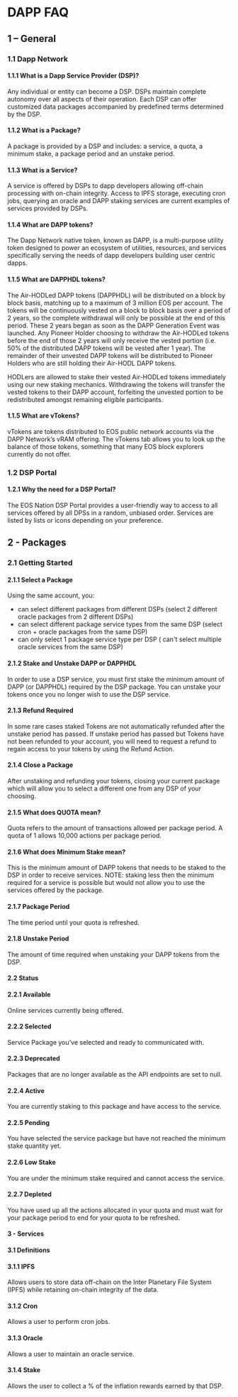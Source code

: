 # DAPP FAQ

## 1 – General

### 1.1 Dapp Network

#### 1.1.1 What is a Dapp Service Provider (DSP)?

Any individual or entity can become a DSP. DSPs maintain complete autonomy over all aspects of their operation. Each DSP can offer customized data packages accompanied by predefined terms determined by the DSP.


#### 1.1.2 What is a Package?

A package is provided by a DSP and includes: a service, a quota, a minimum stake, a package period and an unstake period.


#### 1.1.3 What is a Service?

A service is offered by DSPs to dapp developers allowing off-chain processing with on-chain integrity. Access to IPFS storage, executing cron jobs, querying an oracle and DAPP staking services are current examples of services provided by DSPs.


#### 1.1.4 What are DAPP tokens?

The Dapp Network native token, known as DAPP, is a multi-purpose utility token designed to power an ecosystem of utilities, resources, and services specifically serving the needs of dapp developers building user centric dapps.


#### 1.1.5 What are DAPPHDL tokens?

The Air-HODLed DAPP tokens (DAPPHDL) will be distributed on a block by block basis, matching up to a maximum of 3 million EOS per account. The tokens will be continuously vested on a block to block basis over a period of 2 years, so the complete withdrawal will only be possible at the end of this period. These 2 years began as soon as the DAPP Generation Event was launched. Any Pioneer Holder choosing to withdraw the Air-HODLed tokens before the end of those 2 years will only receive the vested portion (i.e. 50% of the distributed DAPP tokens will be vested after 1 year). The remainder of their unvested DAPP tokens will be distributed to Pioneer Holders who are still holding their Air-HODL DAPP tokens.

HODLers are allowed to stake their vested Air-HODLed tokens immediately using our new staking mechanics. Withdrawing the tokens will transfer the vested tokens to their DAPP account, forfeiting the unvested portion to be redistributed amongst remaining eligible participants.


#### 1.1.5 What are vTokens?

vTokens are tokens distributed to EOS public network accounts via the DAPP Network’s vRAM offering.  The vTokens tab allows you to look up the balance of those tokens, something that many EOS block explorers currently do not offer.


### 1.2 DSP Portal

#### 1.2.1 Why the need for a DSP Portal?

The EOS Nation DSP Portal provides a user-friendly way to access to all services offered by all DPSs in a random, unbiased order. Services are listed by lists or icons depending on your preference.

## 2 - Packages

### 2.1 Getting Started

#### 2.1.1 Select a Package

Using the same account, you:
-	can select different packages from different DSPs  (select 2 different oracle packages from 2 different DSPs)
-	can select different package service types from the same DSP (select cron + oracle packages from the same DSP)
-	can only select 1 package service type per DSP ( can't select multiple oracle services from the same DSP)


#### 2.1.2 Stake and Unstake DAPP or DAPPHDL

In order to use a DSP service, you must first stake the minimum amount of DAPP (or DAPPHDL) required by the DSP package.  You can unstake your tokens once you no longer wish to use the DSP service.


#### 2.1.3 Refund Required

In some rare cases staked Tokens are not automatically refunded after the unstake period has passed. If unstake period has passed but Tokens have not been refunded to your account, you will need to request a refund to regain access to your tokens by using the Refund Action.


#### 2.1.4 Close a Package

After unstaking and refunding your tokens, closing your current package which will allow you to select a different one from any DSP of your choosing.


#### 2.1.5 What does QUOTA mean?

Quota refers to the amount of transactions allowed per package period.  A quota of 1 allows 10,000 actions per package period.


#### 2.1.6 What does Minimum Stake mean?

This is the minimum amount of DAPP tokens that needs to be staked to the DSP in order to receive services.  NOTE:  staking less then the minimum required for a service is possible but would not allow you to use the services offered by the package.


#### 2.1.7 Package Period

The time period until your quota is refreshed.


#### 2.1.8 Unstake Period

The amount of time required when unstaking your DAPP tokens from the DSP. 


#### 2.2 Status

#### 2.2.1 Available

Online services currently being offered.


#### 2.2.2 Selected

Service Package you’ve selected and ready to communicated with.


#### 2.2.3 Deprecated

Packages that are no longer available as the API endpoints are set to null.


#### 2.2.4 Active

You are currently staking to this package and have access to the service.


#### 2.2.5 Pending

You have selected the service package but have not reached the minimum stake quantity yet.


#### 2.2.6 Low Stake

You are under the minimum stake required and cannot access the service.


#### 2.2.7 Depleted

You have used up all the actions allocated in your quota and must wait for your package period to end for your quota to be refreshed.


#### 3 - Services

#### 3.1 Definitions

#### 3.1.1 IPFS

Allows users to store data off-chain on the Inter Planetary File System (IPFS) while retaining on-chain integrity of the data.


#### 3.1.2 Cron

Allows a user to perform cron jobs.


#### 3.1.3 Oracle

Allows a user to maintain an oracle service.


#### 3.1.4 Stake

Allows the user to collect a % of the inflation rewards earned by that DSP.
